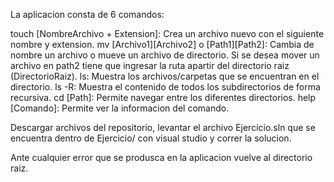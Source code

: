 La aplicacion consta de 6 comandos:

touch [NombreArchivo + Extension]: Crea un archivo nuevo con el siguiente nombre y extension.
mv [Archivo1][Archivo2] o [Path1][Path2]: Cambia de nombre un archivo o mueve un archivo de directorio. Si se desea mover un archivo en path2 tiene que ingresar la ruta apartir del directorio raiz (DirectorioRaiz\).
ls: Muestra los archivos/carpetas que se encuentran en el directorio.
ls -R: Muestra el contenido de todos los subdirectorios de forma recursiva.
cd [Path]: Permite navegar entre los diferentes directorios.
help [Comando]: Permite ver la informacion del comando.

Descargar archivos del repositorio, levantar el archivo Ejercicio.sln que se encuentra dentro de Ejercicio/ con visual studio y correr la solucion.

Ante cualquier error que se produsca en la aplicacion vuelve al directorio raiz.
